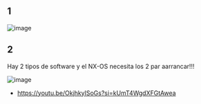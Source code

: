

## 1

![image](https://github.com/user-attachments/assets/b6cd23e5-e5c8-4288-9cf4-3c63fee885da)

## 2

Hay 2 tipos de software y el NX-OS necesita los 2 par aarrancar!!!

![image](https://github.com/user-attachments/assets/4de677d8-edf6-4ed8-9e7a-53c025769327)




















- https://youtu.be/OkjhkyISoGs?si=kUmT4WgdXFGtAwea
